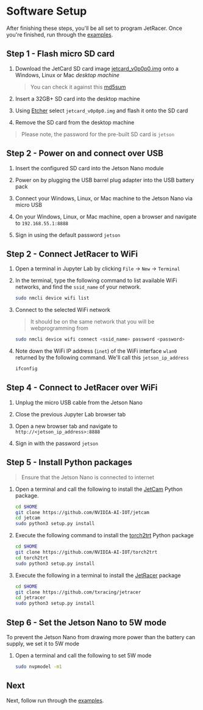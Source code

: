 # Software Setup

After finishing these steps, you'll be all set to program JetRacer.  Once you're finished, run through the [examples](examples.md).

## Step 1 - Flash micro SD card

1. Download the JetCard SD card image [jetcard_v0p0p0.img](https://drive.google.com/open?id=1wXD1CwtxiH5Mz4uSmIZ76fd78zDQltW_) onto a Windows, Linux or Mac *desktop machine*
    
    > You can check it against this [md5sum](https://drive.google.com/open?id=1356ZBrYUWaTgbV50UMB1uCfWrNcd6PEF)

2. Insert a 32GB+ SD card into the desktop machine
3. Using [Etcher](https://www.balena.io/etcher/) select ``jetcard_v0p0p0.img`` and flash it onto the SD card
4. Remove the SD card from the desktop machine

> Please note, the password for the pre-built SD card is ``jetson``

## Step 2 - Power on and connect over USB

1. Insert the configured SD card into the Jetson Nano module

2. Power on by plugging the USB barrel plug adapter into the USB battery pack
3. Connect your Windows, Linux, or Mac machine to the Jetson Nano via micro USB

4. On your Windows, Linux, or Mac machine, open a browser and navigate to ``192.168.55.1:8888``
5. Sign in using the default password ``jetson``

## Step 2 - Connect JetRacer to WiFi

1. Open a terminal in Jupyter Lab by clicking ``File`` -> ``New`` -> ``Terminal``

2. In the terminal, type the following command to list available WiFi networks, and find the ``ssid_name`` of your network.

    ```bash
    sudo nmcli device wifi list
    ```
3. Connect to  the selected WiFi network

    >  It should be on the same network that you will be webprogramming from

    ```bash
    sudo nmcli device wifi connect <ssid_name> password <password>
    ```
4. Note down the WiFi IP address (``inet``) of the WiFi interface ``wlan0`` returned by the following command.  We'll call this ``jetson_ip_address``
    
    ```bash
    ifconfig
    ```

## Step 4 - Connect to JetRacer over WiFi

1. Unplug the micro USB cable from the Jetson Nano

2. Close the previous Jupyter Lab browser tab
3. Open a new browser tab and navigate to ``http://<jetson_ip_address>:8888``
4. Sign in with the password ``jetson``
    
## Step 5 - Install Python packages

>  Ensure that the Jetson Nano is connected to internet

1. Open a terminal and call the following to install the [JetCam](http://github.com/NVIDIA-AI-IOT/jetcam) Python package.

    ```bash
    cd $HOME
    git clone https://github.com/NVIDIA-AI-IOT/jetcam
    cd jetcam
    sudo python3 setup.py install
    ```
    
2. Execute the following command to install the [torch2trt](http://github.com/NVIDIA-AI-IOT/torch2trt) Python package

    ```bash
    cd $HOME
    git clone https://github.com/NVIDIA-AI-IOT/torch2trt
    cd torch2trt
    sudo python3 setup.py install
    ```
    
2. Execute the following in a terminal to install the [JetRacer](http://github.com/NVIDIA-AI-IOT/jetracer) package
 
     ```bash
     cd $HOME
     git clone https://github.com/txracing/jetracer
     cd jetracer
     sudo python3 setup.py install
     ```
 
## Step 6 - Set the Jetson Nano to 5W mode

To prevent the Jetson Nano from drawing more power than the battery can supply, we set it to 5W mode

1. Open a terminal and call the following to set 5W mode

    ```bash
    sudo nvpmodel -m1
    ```
    
## Next

Next, follow run through the [examples](examples.md).

